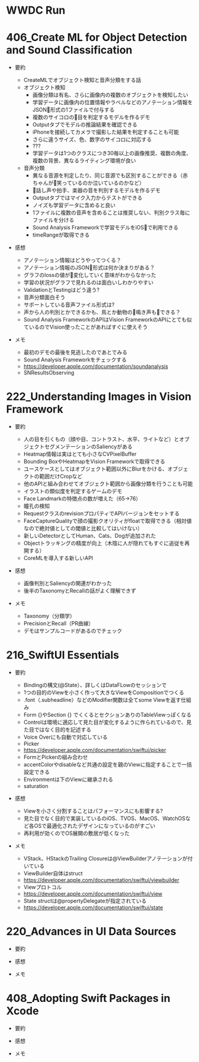 # WWDC Run

# 406_Create ML for Object Detection and Sound Classification

 - 要約
    - CreateMLでオブジェクト検知と音声分類をする話
    - オブジェクト検知
      - 画像分類は有名、さらに画像内の複数のオブジェクトを検知したい
      - 学習データに画像内の位置情報やラベルなどのアノテーション情報をJSON形式の1ファイルで付与する
      - 複数のサイコロの目を判定するモデルを作るデモ
      - Outputタブでモデルの推論結果を確認できる
      - iPhoneを接続してカメラで撮影した結果を判定することも可能
      - さらに違うサイズ、色、数字のサイコロに対応する
      - ???
      - 学習データは1つのクラスにつき30毎以上の画像推奨、複数の角度、複数の背景、異なるライティング環境が良い
    - 音声分類
      - 異なる音源を判定したり、同じ音源でも区別することができる（赤ちゃんが笑っているのか泣いているのかなど）
      - 話し声や拍手、楽器の音を判別するモデルを作るデモ
      - Outputタブではマイク入力からテストができる
      - ノイズも学習データに含めると良い
      - 1ファイルに複数の音声を含めることは推奨しない、判別クラス毎にファイルを分ける
      - Sound Analysis Frameworkで学習モデルをiOSで利用できる
      - timeRangeが取得できる
 
 - 感想
    - アノテーション情報はどうやってつくる？
    - アノテーション情報のJSON形式は何か決まりがある？
    - グラフのlossの値が変化していく意味がわからなかった
    - 学習の状況がグラフで見れるのは面白いしわかりやすい
    - ValidationとTestingはどう違う?
    - 音声分類面白そう
    - サポートしている音声ファイル形式は?
    - 声から人の判別とかできるかも、鳥とか動物の鳴き声もできる？
    - Sound Analysis FrameworkのAPIはVision FrameworkのAPIにとても似ているのでVision使ったことがあればすぐに使えそう
 
 - メモ
    - 最初のデモの最後を見逃したのであとでみる
    - Sound Analysis Frameworkをチェックする
    - https://developer.apple.com/documentation/soundanalysis
    - SNResultsObserving

# 222_Understanding Images in Vision Framework

- 要約
  - 人の目を引くもの（顔や目、コントラスト、水平、ライトなど）とオブジェクトセグメンテーションのSaliencyがある
  - Heatmap情報は実はとても小さなCVPixelBuffer
  - Bounding BoxやHeatmapをVision Frameworkで取得できる
  - ユースケースとしてはオブジェクト範囲以外にBlurをかける、オブジェクトの範囲だけCropなど
  - 他のAPIと組み合わせてオブジェクト範囲から画像分類を行うことも可能
  - イラストの類似度を判定するゲームのデモ
  - Face Landmarkの特徴点の数が増えた（65→76）
  - 瞳孔の検知
  - RequestクラスのrevisionプロパティでAPIバージョンをセットする
  - FaceCaptureQualityで顔の撮影クオリティがfloatで取得できる（相対値なので絶対値としての閾値と比較してはいけない）
  - 新しいDetectorとしてHuman、Cats、Dogが追加された
  - Objectトラッキングの精度が向上（木陰に人が隠れてもすぐに追従を再開する）
  - CoreMLを導入する新しいAPI
  
- 感想
  - 画像判別とSaliencyの関連がわかった
  - 後半のTaxonomyとRecallの話がよく理解できず

- メモ
  - Taxonomy（分類学）
  - PrecisionとRecall（PR曲線）
  - デモはサンプルコードがあるのでチェック 

# 216_SwiftUI Essentials

- 要約
  - Bindingの構文(@State）、詳しくはDataFLowのセッションで
  - 1つの目的のViewを小さく作って大きなViewをCompositionでつくる
  - .font（.subheadline）などのModifier関数は全てsome Viewを返す仕組み
  - Form {}やSection {} でくくるとセクションありのTableViewっぽくなる
  - Controlは環境に適応して見た目が変化するように作られているので、見た目ではなく目的を記述する
  - Voice Overにも自動で対応している
  - Picker
  - https://developer.apple.com/documentation/swiftui/picker
  - FormとPickerの組み合わせ
  - accentColorやdisableなど共通の設定を親のViewに指定することで一括設定できる
  - Environmentは下のViewに継承される
  - saturation

- 感想
  - Viewを小さく分割することはパフォーマンスにも影響する?
  - 見た目でなく目的で実装しているのiOS、TVOS、MacOS、WatchOSなど各OSで最適化されたデザインになっているのがすごい
  - 再利用が効くのでOS展開の敷居が低くなった

- メモ
  - VStack、HStackのTrailing Closureは@ViewBuilderアノテーションが付いている
  - ViewBuilder自体はstruct
  - https://developer.apple.com/documentation/swiftui/viewbuilder
  - Viewプロトコル
  - https://developer.apple.com/documentation/swiftui/view
  - State structは@propertyDelegateが指定されている
  - https://developer.apple.com/documentation/swiftui/state

# 220_Advances in UI Data Sources

- 要約

- 感想

- メモ

# 408_Adopting Swift Packages in Xcode

- 要約

- 感想

- メモ